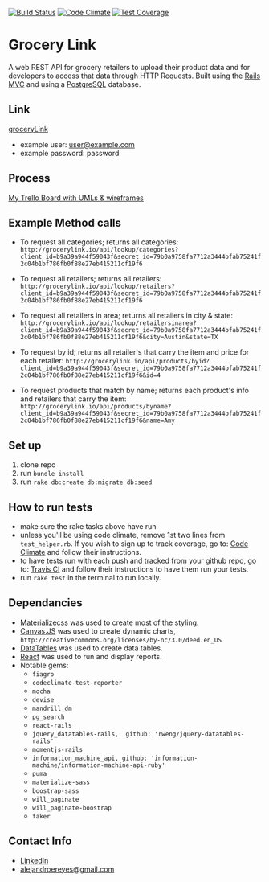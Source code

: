 [![Build Status](https://travis-ci.org/alejandroereyes/grocery-link.svg?branch=master)](https://travis-ci.org/alejandroereyes/grocery-link)    [![Code Climate](https://codeclimate.com/github/alejandroereyes/grocery-link/badges/gpa.svg)](https://codeclimate.com/github/alejandroereyes/grocery-link)    [![Test Coverage](https://codeclimate.com/github/alejandroereyes/grocery-link/badges/coverage.svg)](https://codeclimate.com/github/alejandroereyes/grocery-link/coverage)

# Grocery Link
  A web REST API for grocery retailers to upload their product data and for developers to access that data through HTTP Requests. Built using the [Rails MVC](http://rubyonrails.org/) and using a [PostgreSQL](http://www.postgresql.org/) database.

## Link
  [groceryLink](http://grocerylink.io)
  * example user: [user@example.com](http://grocerylink.io)
  * example password: password

## Process
  [My Trello Board with UMLs & wireframes](https://trello.com/b/j78ElnvB/alejandro-reyes-grocerylink)

## Example Method calls
  * To request all categories; returns all categories: `http://grocerylink.io/api/lookup/categories?client_id=b9a39a944f59043f&secret_id=79b0a9758fa7712a3444bfab75241f2c04b1bf786fb0f88e27eb415211cf19f6`

  * To request all retailers; returns all retailers: `http://grocerylink.io/api/lookup/retailers?client_id=b9a39a944f59043f&secret_id=79b0a9758fa7712a3444bfab75241f2c04b1bf786fb0f88e27eb415211cf19f6`

  * To request all retailers in area; returns all retailers in city & state: `http://grocerylink.io/api/lookup/retailersinarea?client_id=b9a39a944f59043f&secret_id=79b0a9758fa7712a3444bfab75241f2c04b1bf786fb0f88e27eb415211cf19f6&city=Austin&state=TX`

  * To request by id; returns all retailer's that carry the item and price for each retailer: `http://grocerylink.io/api/products/byid?client_id=b9a39a944f59043f&secret_id=79b0a9758fa7712a3444bfab75241f2c04b1bf786fb0f88e27eb415211cf19f6&id=4`

  * To request products that match by name; returns each product's info and retailers that carry the item: `http://grocerylink.io/api/products/byname?client_id=b9a39a944f59043f&secret_id=79b0a9758fa7712a3444bfab75241f2c04b1bf786fb0f88e27eb415211cf19f6&name=Amy`

## Set up
  1. clone repo
  2. run `bundle install`
  3. run `rake db:create db:migrate db:seed`

## How to run tests
  * make sure the rake tasks above have run
  * unless you'll be using code climate, remove 1st two lines from `test_helper.rb`. If you wish to sign up to track coverage, go to: [Code Climate](https://codeclimate.com/) and follow their instructions.
  * to have tests run with each push and tracked from your github repo, go to: [Travis CI](https://travis-ci.org/) and follow their instructions to have them run your tests.
  * run `rake test` in the terminal to run locally.

## Dependancies
  * [Materializecss](http://materializecss.com/) was used to create most of the styling.
  * [Canvas.JS](http://canvasjs.com/) was used to create dynamic charts, `http://creativecommons.org/licenses/by-nc/3.0/deed.en_US`
  * [DataTables](http://datatables.net/) was used to create data tables.
  * [React](https://facebook.github.io/react/index.html) was used to run and display reports.
  * Notable gems:
    * `fiagro`
    * `codeclimate-test-reporter`
    * `mocha`
    * `devise`
    * `mandrill_dm`
    * `pg_search`
    * `react-rails`
    * `jquery_datatables-rails,  github: 'rweng/jquery-datatables-rails'`
    * `momentjs-rails`
    * `information_machine_api, github: 'information-machine/information-machine-api-ruby'`
    * `puma`
    * `materialize-sass`
    * `boostrap-sass`
    * `will_paginate`
    * `will_paginate-boostrap`
    * `faker`

## Contact Info
  * [LinkedIn](https://www.linkedin.com/in/alexereyes)
  * alejandroereyes@gmail.com

